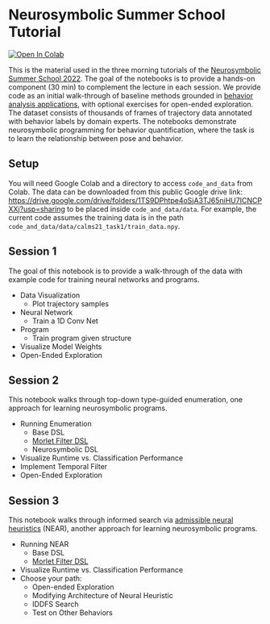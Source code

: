 # Neurosymbolic Summer School Tutorial

[![Open In Colab](https://colab.research.google.com/assets/colab-badge.svg)](https://colab.research.google.com/github/neurosymbolic-learning/Neurosymbolic_Summer_School)

This is the material used in the three morning tutorials of the [Neurosymbolic Summer School 2022](http://www.neurosymbolic.org/summerschool.html). The goal of the notebooks is to provide a hands-on component (30 min) to complement the lecture in each session. We provide code as an initial walk-through of baseline methods grounded in [behavior analysis applications](https://arxiv.org/pdf/2104.02710.pdf), with optional exercises for open-ended exploration. The dataset consists of thousands of frames of trajectory data annotated with behavior labels by domain experts. The notebooks demonstrate neurosymbolic programming for behavior quantification, where the task is to learn the relationship between pose and behavior. 

## Setup

You will need Google Colab and a directory to access `code_and_data` from Colab. The data can be downloaded from this public Google drive link: https://drive.google.com/drive/folders/1TS9DPhtpe4oSjA3TJ65niHU7ICNCPXXj?usp=sharing to be placed inside `code_and_data/data`. For example, the current code assumes the training data is in the path `code_and_data/data/calms21_task1/train_data.npy`.

## Session 1 

The goal of this notebook is to provide a walk-through of the data with example code for training neural networks and programs. 

* Data Visualization
     *  Plot trajectory samples
* Neural Network
     * Train a 1D Conv Net
* Program 
     * Train program given structure
* Visualize Model Weights
* Open-Ended Exploration

## Session 2 

This notebook walks through top-down type-guided enumeration, one approach for learning neurosymbolic programs.

* Running Enumeration
     *  Base DSL
     *  [Morlet Filter DSL](https://arxiv.org/pdf/2106.06114.pdf)
     *  Neurosymbolic DSL     
* Visualize Runtime vs. Classification Performance
* Implement Temporal Filter 
* Open-Ended Exploration

## Session 3

This notebook walks through informed search via [admissible neural heuristics](https://arxiv.org/pdf/2007.12101.pdf) (NEAR), another approach for learning neurosymbolic programs.

* Running NEAR
     *  Base DSL
     *  [Morlet Filter DSL](https://arxiv.org/pdf/2106.06114.pdf)
* Visualize Runtime vs. Classification Performance
* Choose your path:
     *  Open-ended Exploration
     *  Modifying Architecture of Neural Heuristic 
     *  IDDFS Search
     *  Test on Other Behaviors
